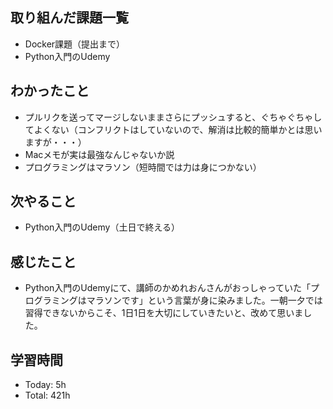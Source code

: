 ## 取り組んだ課題一覧
- Docker課題（提出まで）
- Python入門のUdemy
## わかったこと
- プルリクを送ってマージしないままさらにプッシュすると、ぐちゃぐちゃしてよくない（コンフリクトはしていないので、解消は比較的簡単かとは思いますが・・・）
- Macメモが実は最強なんじゃないか説
- プログラミングはマラソン（短時間では力は身につかない）
## 次やること
- Python入門のUdemy（土日で終える）
## 感じたこと
- Python入門のUdemyにて、講師のかめれおんさんがおっしゃっていた「プログラミングはマラソンです」という言葉が身に染みました。一朝一夕では習得できないからこそ、1日1日を大切にしていきたいと、改めて思いました。
## 学習時間
- Today: 5h
- Total: 421h
